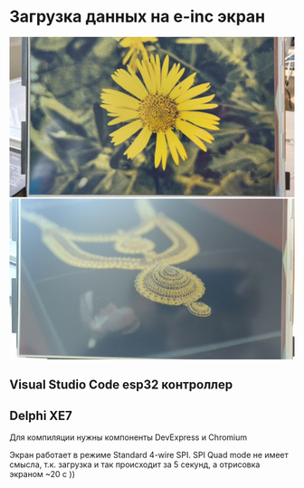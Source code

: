# Загрузка данных на e-inc экран

<img src="img\IMG_20250422_154721.jpg" alt="Пример изображения" width="600">
<img src="img\IMG_20250415_122926.jpg" alt="Пример изображения" width="600">

## Visual Studio Code esp32 контроллер 

## Delphi XE7 
Для компиляции нужны компоненты DevExpress и Chromium

Экран работает в режиме Standard 4-wire SPI. SPI Quad mode не имеет смысла, т.к. загрузка и так происходит за 5 секунд, а отрисовка экраном ~20 с )) 


